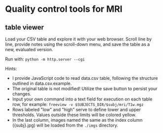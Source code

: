 # Quality control tools for MRI

## table viewer
Load your CSV table and explore it with your web browser. Scroll line by line, provide notes using the scroll-down menu, and save the table as a new, evaluated version.

Run with: `python -m http.server --cgi`

Hints:
- I provide JavaScript code to read data.csv table, following the structure outlined in data.csv.example.
- The original table is not modified! Utilize the save button to persist your changes.
- Input your own command into a text field for execution on each table row, for example: `freeview -v $SUBJECTS_DIR/$subj/mri/T1w.mgz`
- Rows labeled "low" and "high" serve to define lower and upper thresholds. Values outside these limits will be colored yellow.
- In the last column, images named the same as the index column ({subj}.jpg) will be loaded from the `./imgs` directory.

